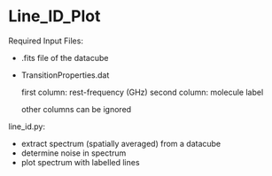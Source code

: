 # Line_ID_Plot
Required Input Files:
- .fits file of the datacube
- TransitionProperties.dat

    first column: rest-frequency (GHz)
    second column: molecule label
    
    other columns can be ignored

line_id.py:
- extract spectrum (spatially averaged) from a datacube
- determine noise in spectrum
- plot spectrum with labelled lines
